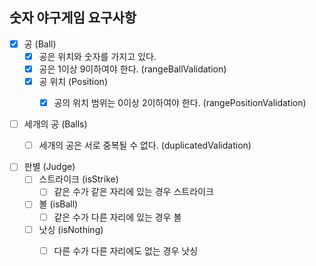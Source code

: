 ## 숫자 야구게임 요구사항

- [X] 공 (Ball)                 
  - [X] 공은 위치와 숫자를 가지고 있다.
  - [X] 공은 1이상 9이하여야 한다. (rangeBallValidation)
  - [X] 공 위치 (Position)
    - [X] 공의 위치 범위는 0이상 2이하여야 한다. (rangePositionValidation)


- [ ] 세개의 공 (Balls)
  - [ ] 세개의 공은 서로 중복될 수 없다. (duplicatedValidation)
  

- [ ] 판별 (Judge)
  - [ ] 스트라이크 (isStrike)
    - [ ] 같은 수가 같은 자리에 있는 경우 스트라이크 
  - [ ] 볼 (isBall)
      - [ ] 같은 수가 다른 자리에 있는 경우 볼
  - [ ] 낫싱 (isNothing)
      - [ ] 다른 수가 다른 자리에도 없는 경우 낫싱
        